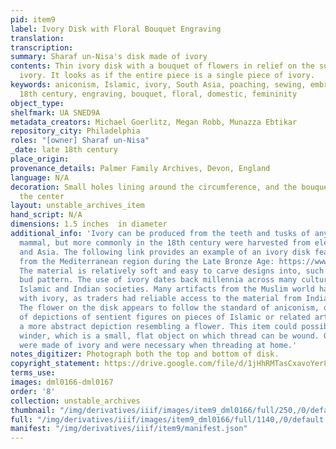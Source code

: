 ```yaml
---
pid: item9
label: Ivory Disk with Floral Bouquet Engraving
translation:
transcription:
summary: Sharaf un-Nisa's disk made of ivory
contents: Thin ivory disk with a bouquet of flowers in relief on the surface of the
  ivory. It looks as if the entire piece is a single piece of ivory.
keywords: aniconism, Islamic, ivory, South Asia, poaching, sewing, embroidery, late
  18th century, engraving, bouquet, floral, domestic, femininity
object_type:
shelfmark: UA SNED9A
metadata_creators: Michael Goerlitz, Megan Robb, Munazza Ebtikar
repository_city: Philadelphia
roles: "[owner] Sharaf un-Nisa"
_date: late 18th century
place_origin:
provenance_details: Palmer Family Archives, Devon, England
language: N/A
decoration: Small holes lining around the circumference, and the bouquet makes up
  the center
layout: unstable_archives_item
hand_script: N/A
dimensions: 1.5 inches  in diameter
additional_info: 'Ivory can be produced from the teeth and tusks of any sufficient
  mammal, but more commonly in the 18th century were harvested from elephants in Africa
  and Asia. The following link provides an example of an ivory disk featuring a rosette
  from the Mediterranean region during the Late Bronze Age: https://www.metmuseum.org/art/collection/search/244092.
  The material is relatively soft and easy to carve designs into, such as this floral
  bud pattern. The use of ivory dates back millennia across many cultures, including
  Islamic and Indian societies. Many artifacts from the Muslim world have been made
  with ivory, as traders had reliable access to the material from India and Africa.
  The flower on the disk appears to follow the standard of aniconism, or the lack
  of depictions of sentient figures on pieces of Islamic or related art, and follows
  a more abstract depiction resembling a flower. This item could possibly be a thread
  winder, which is a small, flat object on which thread can be wound. Often these
  were made of ivory and were necessary when threading at home.'
notes_digitizer: Photograph both the top and bottom of disk.
copyright_statement: https://drive.google.com/file/d/1jHhRMTasCxavoYer89Wn8_Xn65nL0sW0/view?usp=sharing
terms_use:
images: dml0166-dml0167
order: '8'
collection: unstable_archives
thumbnail: "/img/derivatives/iiif/images/item9_dml0166/full/250,/0/default.jpg"
full: "/img/derivatives/iiif/images/item9_dml0166/full/1140,/0/default.jpg"
manifest: "/img/derivatives/iiif/item9/manifest.json"
---
```

